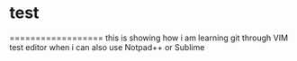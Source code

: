# test
==================
this is showing how i am learning git through VIM test editor when i can also use Notpad++ or Sublime 
